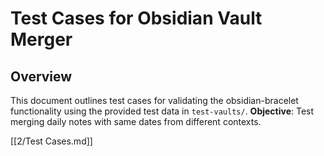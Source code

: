 # Test Cases for Obsidian Vault Merger

## Overview
This document outlines test cases for validating the obsidian-bracelet functionality using the provided test data in `test-vaults/`.
**Objective**: Test merging daily notes with same dates from different contexts.


[[2/Test Cases.md]]
